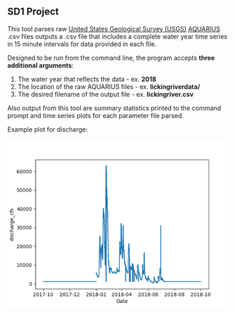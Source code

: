 ## SD1 Project

This tool parses raw [United States Geological Survey (USGS)](https://water.usgs.gov/ "United States Geological Survey Water Resources") 
[AQUARIUS](http://aquaticinformatics.com/products/aquarius-time-series/ "AQUARIUS Time-Series" ) 
.csv files outputs a .csv file that includes a complete water year time series 
in 15 minute intervals for data provided in each file.

Designed to be run from the command line, the program accepts **three additional arguments**:
1. The water year that reflects the data - ex. **2018**
2. The location of the raw AQUARIUS files - ex. **lickingriverdata/**
3. The desired filename of the output file - ex. **lickingriver.csv**

Also output from this tool are summary statistics printed to the command prompt and 
time series plots for each parameter file parsed.

Example plot for discharge:

![Licking River discharge measurments](https://github.com/neko1010/SD1_project/blob/master/figs_ex/discharge_cfs.png "Licking River Discharge")
